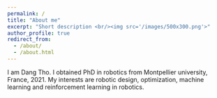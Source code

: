 ```yaml
---
permalink: /
title: "About me"
excerpt: "Short description <br/><img src='/images/500x300.png'>"
author_profile: true
redirect_from: 
  - /about/
  - /about.html
---
```


I am Dang Tho. I obtained PhD in robotics from Montpellier university, France, 2021. My interests are robotic design, optimization, machine learning and reinforcement learning in robotics.

